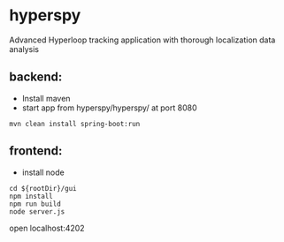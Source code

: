 # hyperspy
Advanced Hyperloop tracking application with thorough localization data analysis


## backend:
* Install maven
* start app from hyperspy/hyperspy/ at port 8080 
```
mvn clean install spring-boot:run
```

## frontend:
* install node
```
cd ${rootDir}/gui
npm install
npm run build
node server.js
```
open localhost:4202
